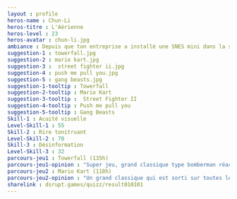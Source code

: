 ```yaml
---
layout : profile
heros-name : Chun-Li
heros-titre : L'Aérienne
heros-level : 23
heros-avatar : chun-li.jpg
ambiance : Depuis que ton entreprise a installé une SNES mini dans la salle de détente, ton charisme a augmenté de 12 points mais plus personne ne veut jouer contre toi.
suggestion-1 : towerfall.jpg
suggestion-2 : mario kart.jpg
suggestion-3 :  street fighter ii.jpg
suggestion-4 : push me pull you.jpg
suggestion-5 : gang beasts.jpg
suggestion-1-tooltip : Towerfall
suggestion-2-tooltip : Mario Kart
suggestion-3-tooltip :  Street Fighter II
suggestion-4-tooltip : Push me pull you
suggestion-5-tooltip : Gang Beasts
Skill-1 : Acuité visuelle
Level-Skill-1 : 55
Skill-2 : Rire tonitruant
Level-Skill-2 : 78
Skill-3 : Désinformation
Level-Skill-3 : 32
parcours-jeu1 : Towerfall (135h)
parcours-jeu1-opinion : "Super jeu, grand classique type bomberman réactualisé pour 2018. Je pourrais jouer des milliers d'heures à ce jeu, fous rires garantis !"
parcours-jeu2 : Mario Kart (118h)
parcours-jeu2-opinion : "Un grand classique qui est sorti sur toutes les consoles…et donc que j'ai acheté plus d'une dizaines de fois dans ma vie ! J'ai débloqué tous les tropheés sur la Switchs et le mode 200cc nécessite pas mal de réflexes et une bonne connaissance des raccourcis"
sharelink : dsrupt.games/quizz/result010101
---
```

